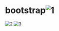 # bootstrap![1](https://user-images.githubusercontent.com/99509540/162428552-fffc98a2-3ee3-42c0-8196-08951fa3ae66.png)

![2](https://user-images.githubusercontent.com/99509540/162428579-f40c99c8-1439-4406-b4f3-e75bbcd7e1cf.png)
![3](https://user-images.githubusercontent.com/99509540/162428596-bf8876b9-adbd-41fa-bca4-a9d3fac90f06.png)
